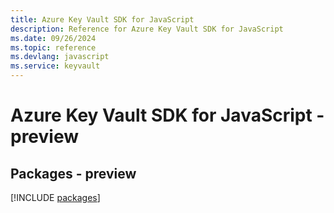```yaml
---
title: Azure Key Vault SDK for JavaScript
description: Reference for Azure Key Vault SDK for JavaScript
ms.date: 09/26/2024
ms.topic: reference
ms.devlang: javascript
ms.service: keyvault
---
```

# Azure Key Vault SDK for JavaScript - preview
## Packages - preview
[!INCLUDE [packages](key-vault-index.md)]
